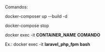Comandos:

docker-composer up --build -d

docker-compose stop

docker exec -it <b>CONTAINER_NAME</b> <b>COMANDO</b>

Ex.: docker exec -it <b>laravel_php_fpm</b> <b>bash</b>
